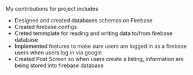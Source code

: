 My contributions for project includes
- Designed and created databases schemas on Firebase
- Created firebase.configs
- Creted temmplate for reading and writing data to/from firebase database
- Implemented features to make sure users are logged in as a firebase users when users log in via google
- Created Post Screen so when users create a listing, information are being stored into firebase database

